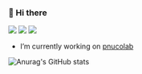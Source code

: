 ### 👋 Hi there 

<a href="hdh1028@pusan.ac.kr" target="_blank"><img src="https://img.shields.io/badge/hdh1028@pusan.ac.kr-EA4335?style=flat-square&logo=Gmail&logoColor=FFFFFF"/></a>
<a href="hdh1028@naver.com" target="_blank"><img src="https://img.shields.io/badge/hdh1028@naver.com-03C75A?style=flat-square&logo=Naver&logoColor=FFFFFF"/></a>
<a href="https://www.instagram.com/do.hyen28/" target="_blank"><img src="https://img.shields.io/badge/do.hyen28-E4405F?style=flat-square&logo=instagram&logoColor=FFFFFF"/></a>

- I’m currently working on <a href="https://pnucolab.com/" target="_blank">pnucolab</a>

![Anurag's GitHub stats](https://github-readme-stats.vercel.app/api?username=HwangDoHyun28&show_icons=true&theme=radical)

<!--
**HwangDoHyun28/HwangDoHyun28** is a ✨ _special_ ✨ repository because its `README.md` (this file) appears on your GitHub profile.

Here are some ideas to get you started:

- 🔭 I’m currently working on ...
- 🌱 I’m currently learning ...
- 👯 I’m looking to collaborate on ...
- 🤔 I’m looking for help with ...
- 💬 Ask me about ...
- 📫 How to reach me: ...
- 😄 Pronouns: ...
- ⚡ Fun fact: ...
-->
